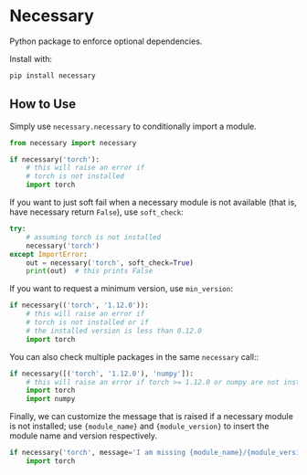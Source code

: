 # Necessary

Python package to enforce optional dependencies.

Install with:

```bash
pip install necessary
```

## How to Use

Simply use `necessary.necessary` to conditionally import a module.

```python
from necessary import necessary

if necessary('torch'):
    # this will raise an error if
    # torch is not installed
    import torch
```

If you want to just soft fail when a necessary module is not available (that is, have necessary return `False`), use `soft_check`:

```python
try:
    # assuming torch is not installed
    necessary('torch')
except ImportError:
    out = necessary('torch', soft_check=True)
    print(out)  # this prints False
```

If you want to request a minimum version, use `min_version`:

```python
if necessary(('torch', '1.12.0')):
    # this will raise an error if
    # torch is not installed or if
    # the installed version is less than 0.12.0
    import torch
```

You can also check multiple packages in the same `necessary` call::

```python
if necessary([('torch', '1.12.0'), 'numpy']):
    # this will raise an error if torch >= 1.12.0 or numpy are not installed
    import torch
    import numpy
```

Finally, we can customize the message that is raised if a necessary module is not installed; use `{module_name}` and `{module_version}` to insert the module name and version respectively.

```python
if necessary('torch', message='I am missing {module_name}/{module_version}'):
    import torch
```
